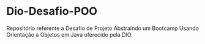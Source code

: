 # Dio-Desafio-POO
Repositório referente a Desafio de Projeto Abstraindo um Bootcamp Usando Orientação a Objetos em Java oferecido pela DIO.
